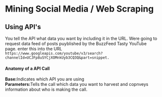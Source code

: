 <h1>Mining Social Media / Web Scraping</h1>

<h2>Using API's</h2>

You tell the API what data you want by including it in the URL.
Were going to request data feed of posts puyblished by the BuzzFeed Tasty YouTube page.
enter this into the URL
````https://www.googleapis.com/youtube/v3/search?channelId=UCJFp8uSYCjXOMnkUyb3CQ3Q&part=snippet.````
<br>
<h4>Anatomy of a API Call</h4>
<p><b>Base:</b>Indicates which API you are using<br>
<b>Parameters:</b>Tells the call which data you want to harvest and copnveys information about who is making the call.
</p>
